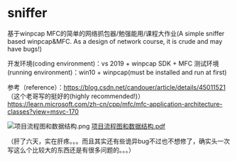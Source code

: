# sniffer
基于winpcap MFC的简单的网络抓包器/勉强能用/课程大作业(A simple sniffer based winpcap&amp;MFC. As a design of network course, it is crude and may have bugs!)

开发环境(coding environment)：vs 2019 + winpcap SDK + MFC
测试环境(running environment)：win10 + winpcap(must be installed and run at first)

参考（reference）：https://blog.csdn.net/candouer/article/details/45011521 （这个老哥写的挺好的(highly recommended!)）
https://learn.microsoft.com/zh-cn/cpp/mfc/mfc-application-architecture-classes?view=msvc-170

![项目流程图和数据结构.png](https://user-images.githubusercontent.com/75082700/208914122-35e6224d-3e45-419b-928e-f625ce0341c9.png)
[项目流程图和数据结构.pdf](https://github.com/true-zk/sniffer-/files/10277871/default.pdf)

（肝了六天，实在肝疼。。。而且其实还有些诡异bug不过也不想修了，确实头一次写这么个比较大的东西还是有很多问题的。。。）
